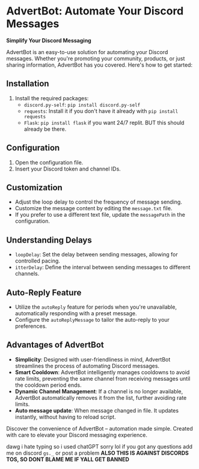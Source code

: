 # AdvertBot: Automate Your Discord Messages

**Simplify Your Discord Messaging**

AdvertBot is an easy-to-use solution for automating your Discord messages. Whether you're promoting your community, products, or just sharing information, AdvertBot has you covered. Here's how to get started:

## Installation

1.  Install the required packages:
    -   `discord.py-self`: `pip install discord.py-self`
    -   `requests`: Install it if you don't have it already with `pip install requests`
    -   `Flask`: `pip install flask` if you want 24/7 replit. BUT this should already be there.

## Configuration

1.  Open the configuration file.
2.  Insert your Discord token and channel IDs.

## Customization

-   Adjust the loop delay to control the frequency of message sending.
-   Customize the message content by editing the `message.txt` file.
-   If you prefer to use a different text file, update the `messagePath` in the configuration.

## Understanding Delays

-   `loopDelay`: Set the delay between sending messages, allowing for controlled pacing.
-   `itterDelay`: Define the interval between sending messages to different channels.

## Auto-Reply Feature

-   Utilize the `autoReply` feature for periods when you're unavailable, automatically responding with a preset message.
-   Configure the `autoReplyMessage` to tailor the auto-reply to your preferences.

## Advantages of AdvertBot

-   **Simplicity**: Designed with user-friendliness in mind, AdvertBot streamlines the process of automating Discord messages.
-   **Smart Cooldown**: AdvertBot intelligently manages cooldowns to avoid rate limits, preventing the same channel from receiving messages until the cooldown period ends.
-   **Dynamic Channel Management**: If a channel is no longer available, AdvertBot automatically removes it from the list, further avoiding rate limits.
-   **Auto message update**: When message changed in file. It updates instantly, without having to reload script.

Discover the convenience of AdvertBot – automation made simple. Created with care to elevate your Discord messaging experience.

dawg i hate typing so i used chatGPT sorry lol
if you got any questions add me on discord `gs._` or post a problem
**ALSO THIS IS AGAINST DISCORDS TOS, SO DONT BLAME ME IF YALL GET BANNED**
